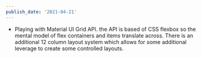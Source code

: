 ```yaml
---
publish_date: '2021-04-21'
---
```


- Playing with Material UI Grid API. the API is based of CSS flexbox so the mental model of flex containers and items translate across. There is an additional 12 column layout system which allows for some additional leverage to create some controlled layouts.
